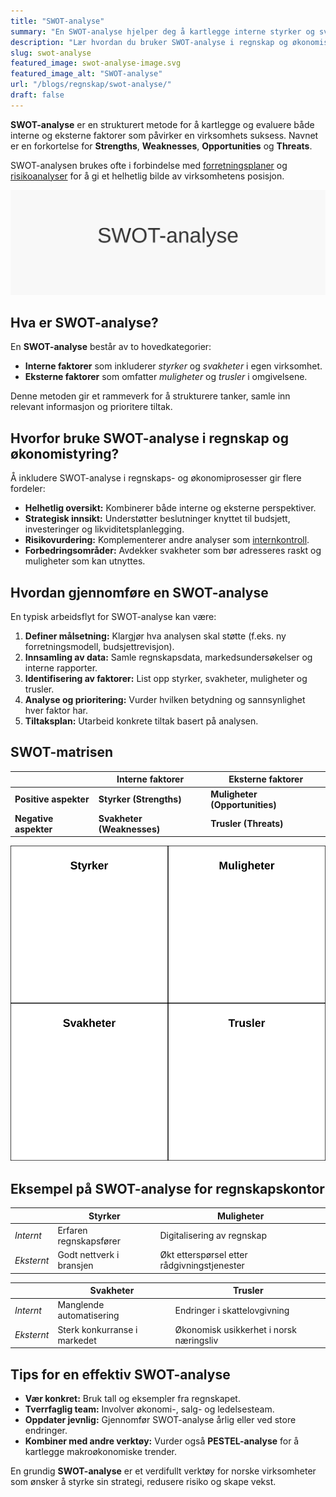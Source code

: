 ```yaml
---
title: "SWOT-analyse"
summary: "En SWOT-analyse hjelper deg å kartlegge interne styrker og svakheter sammen med eksterne muligheter og trusler. Lær hvordan du gjennomfører en effektiv SWOT-analyse i norske virksomheter."
description: "Lær hvordan du bruker SWOT-analyse i regnskap og økonomistyring; identifiser styrker, svakheter, muligheter og trusler."
slug: swot-analyse
featured_image: swot-analyse-image.svg
featured_image_alt: "SWOT-analyse"
url: "/blogs/regnskap/swot-analyse/"
draft: false
---
```


**SWOT-analyse** er en strukturert metode for å kartlegge og evaluere både interne og eksterne faktorer som påvirker en virksomhets suksess. Navnet er en forkortelse for **Strengths**, **Weaknesses**, **Opportunities** og **Threats**.

SWOT-analysen brukes ofte i forbindelse med [forretningsplaner](/blogs/regnskap/hva-er-forretningsplan "Hva er en Forretningsplan? Komplett Guide til Forretningsplan i Norske Virksomheter") og [risikoanalyser](/blogs/regnskap/hva-er-avvikshandtering "Hva er Avvikshåndtering i Regnskap? Prosess, Metoder og Beste Praksis") for å gi et helhetlig bilde av virksomhetens posisjon.

![SWOT-analyse](swot-analyse-image.svg)

## Hva er SWOT-analyse?

En **SWOT-analyse** består av to hovedkategorier:

* **Interne faktorer** som inkluderer *styrker* og *svakheter* i egen virksomhet.
* **Eksterne faktorer** som omfatter *muligheter* og *trusler* i omgivelsene.

Denne metoden gir et rammeverk for å strukturere tanker, samle inn relevant informasjon og prioritere tiltak.

## Hvorfor bruke SWOT-analyse i regnskap og økonomistyring?

Å inkludere SWOT-analyse i regnskaps- og økonomiprosesser gir flere fordeler:

* **Helhetlig oversikt:** Kombinerer både interne og eksterne perspektiver.
* **Strategisk innsikt:** Understøtter beslutninger knyttet til budsjett, investeringer og likviditetsplanlegging.
* **Risikovurdering:** Komplementerer andre analyser som [internkontroll](/blogs/regnskap/hva-er-internkontroll "Hva er Internkontroll? Kritisk for Effektiv Kontroll og Risikostyring").
* **Forbedringsområder:** Avdekker svakheter som bør adresseres raskt og muligheter som kan utnyttes.

## Hvordan gjennomføre en SWOT-analyse

En typisk arbeidsflyt for SWOT-analyse kan være:

1. **Definer målsetning:** Klargjør hva analysen skal støtte (f.eks. ny forretningsmodell, budsjettrevisjon).
2. **Innsamling av data:** Samle regnskapsdata, markedsundersøkelser og interne rapporter.
3. **Identifisering av faktorer:** List opp styrker, svakheter, muligheter og trusler.
4. **Analyse og prioritering:** Vurder hvilken betydning og sannsynlighet hver faktor har.
5. **Tiltaksplan:** Utarbeid konkrete tiltak basert på analysen.

## SWOT-matrisen

|                       | **Interne faktorer**         | **Eksterne faktorer**        |
|-----------------------|------------------------------|-----------------------------|
| **Positive aspekter** | **Styrker (Strengths)**      | **Muligheter (Opportunities)** |
| **Negative aspekter** | **Svakheter (Weaknesses)**   | **Trusler (Threats)**          |

![SWOT-matrise](swot-matrix.svg)

## Eksempel på SWOT-analyse for regnskapskontor

|                        | Styrker                              | Muligheter                              |
|------------------------|--------------------------------------|-----------------------------------------|
| _Internt_              | Erfaren regnskapsfører               | Digitalisering av regnskap              |
| _Eksternt_             | Godt nettverk i bransjen             | Økt etterspørsel etter rådgivningstjenester |

|                        | Svakheter                            | Trusler                                 |
|------------------------|--------------------------------------|-----------------------------------------|
| _Internt_              | Manglende automatisering             | Endringer i skattelovgivning           |
| _Eksternt_             | Sterk konkurranse i markedet         | Økonomisk usikkerhet i norsk næringsliv |

## Tips for en effektiv SWOT-analyse

* **Vær konkret:** Bruk tall og eksempler fra regnskapet.
* **Tverrfaglig team:** Involver økonomi-, salg- og ledelsesteam.
* **Oppdater jevnlig:** Gjennomfør SWOT-analyse årlig eller ved store endringer.
* **Kombiner med andre verktøy:** Vurder også **PESTEL-analyse** for å kartlegge makroøkonomiske trender.

En grundig **SWOT-analyse** er et verdifullt verktøy for norske virksomheter som ønsker å styrke sin strategi, redusere risiko og skape vekst.
